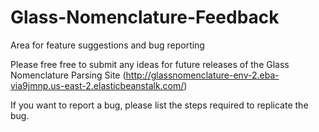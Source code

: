 # Glass-Nomenclature-Feedback
Area for feature suggestions and bug reporting


Please free free to submit any ideas for future releases of the Glass Nomenclature Parsing Site (http://glassnomenclature-env-2.eba-via9jmnp.us-east-2.elasticbeanstalk.com/)

If you want to report a bug, please list the steps required to replicate the bug.
